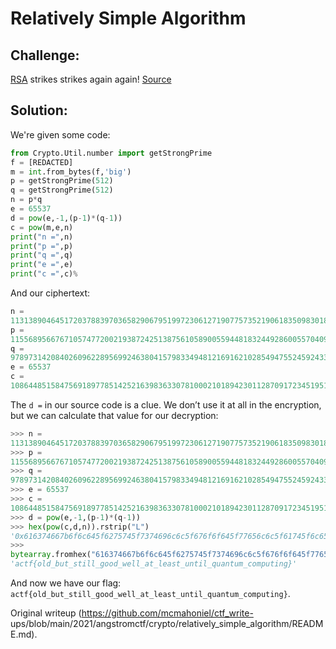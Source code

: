 # Relatively Simple Algorithm

## Challenge:

[RSA](https://files.actf.co/02208dfa3190c917bbcc540d0294dab88def3260ece9f9e56f4f17f4aea8eb27/rsa.txt)
strikes strikes again again!
[Source](https://files.actf.co/e2f71f1cfbdd339cf985abfe3ffec102b160bbce27ac98eb3ce0729be73e5102/rsa.py)

## Solution:

We're given some code:

```python  
from Crypto.Util.number import getStrongPrime  
f = [REDACTED]  
m = int.from_bytes(f,'big')  
p = getStrongPrime(512)  
q = getStrongPrime(512)  
n = p*q  
e = 65537  
d = pow(e,-1,(p-1)*(q-1))  
c = pow(m,e,n)  
print("n =",n)  
print("p =",p)  
print("q =",q)  
print("e =",e)  
print("c =",c)%  
```

And our ciphertext:

```python  
n =
113138904645172037883970365829067951997230612719077573521906183509830180342554841790268134999423971247602095979484887092205889453631416247856139838680189062511282674134361726455828113825651055263796576482555849771303361415911103661873954509376979834006775895197929252775133737380642752081153063469135950168223  
p =
11556895667671057477200219387242513875610589005594481832449286005570409920461121505578566298354611080750154513073654150580136639937876904687126793459819369  
q =
9789731420840260962289569924638041579833494812169162102854947552459243338614590024836083625245719375467053459789947717068410632082598060778090631475194567  
e = 65537  
c =
108644851584756918977851425216398363307810002101894230112870917234519516101802838576315116490794790271121303531868519534061050530562981420826020638383979983010271660175506402389504477695184339442431370630019572693659580322499801215041535132565595864123113626239232420183378765229045037108065155299178074809432%  
```

The `d =` in our source code is a clue. We don’t use it at all in the
encryption, but we can calculate that value for our decryption:

```python  
>>> n =
113138904645172037883970365829067951997230612719077573521906183509830180342554841790268134999423971247602095979484887092205889453631416247856139838680189062511282674134361726455828113825651055263796576482555849771303361415911103661873954509376979834006775895197929252775133737380642752081153063469135950168223  
>>> p =
11556895667671057477200219387242513875610589005594481832449286005570409920461121505578566298354611080750154513073654150580136639937876904687126793459819369  
>>> q =
9789731420840260962289569924638041579833494812169162102854947552459243338614590024836083625245719375467053459789947717068410632082598060778090631475194567  
>>> e = 65537  
>>> c =
108644851584756918977851425216398363307810002101894230112870917234519516101802838576315116490794790271121303531868519534061050530562981420826020638383979983010271660175506402389504477695184339442431370630019572693659580322499801215041535132565595864123113626239232420183378765229045037108065155299178074809432  
>>> d = pow(e,-1,(p-1)*(q-1))  
>>> hex(pow(c,d,n)).rstrip("L")  
'0x616374667b6f6c645f6275745f7374696c6c5f676f6f645f77656c6c5f61745f6c656173745f756e74696c5f7175616e74756d5f636f6d707574696e677d'  
>>>
bytearray.fromhex("616374667b6f6c645f6275745f7374696c6c5f676f6f645f77656c6c5f61745f6c656173745f756e74696c5f7175616e74756d5f636f6d707574696e677d").decode()  
'actf{old_but_still_good_well_at_least_until_quantum_computing}'  
```

And now we have our flag:
`actf{old_but_still_good_well_at_least_until_quantum_computing}`.  

Original writeup (https://github.com/mcmahoniel/ctf_write-
ups/blob/main/2021/angstromctf/crypto/relatively_simple_algorithm/README.md).
